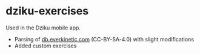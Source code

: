# dziku-exercises

Used in the Dziku mobile app.

- Parsing of [db.everkinetic.com](http://db.everkinetic.com) (CC-BY-SA-4.0) with slight modifications
- Added custom exercises